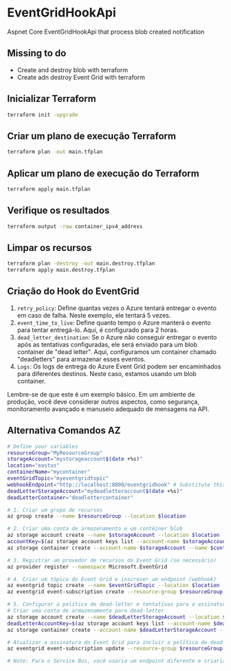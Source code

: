 # EventGridHookApi
Aspnet Core EventGridHookApi that process blob created notification

## Missing to do
- Create and destroy blob with terraform
- Create adn destroy Event Grid with terraform

## Inicializar Terraform
```bash
terraform init -upgrade
```

## Criar um plano de execução Terraform
```bash
terraform plan -out main.tfplan
```

## Aplicar um plano de execução do Terraform
```bash
terraform apply main.tfplan
```

## Verifique os resultados
```bash
terraform output -raw container_ipv4_address
```

## Limpar os recursos
```bash
terraform plan -destroy -out main.destroy.tfplan
terraform apply main.destroy.tfplan
```

## Criação do Hook do EventGrid
1. `retry_policy`: Define quantas vezes o Azure tentará entregar o evento em caso de falha. Neste exemplo, ele tentará 5 vezes.
2. `event_time_to_live`: Define quanto tempo o Azure manterá o evento para tentar entregá-lo. Aqui, é configurado para 2 horas.
3. `dead_letter_destination`: Se o Azure não conseguir entregar o evento após as tentativas configuradas, ele será enviado para um blob container de "dead letter". Aqui, configuramos um container chamado "deadletters" para armazenar esses eventos.
4. `Logs`: Os logs de entrega do Azure Event Grid podem ser encaminhados para diferentes destinos. Neste caso, estamos usando um blob container.

Lembre-se de que este é um exemplo básico. Em um ambiente de produção, você deve considerar outros aspectos, como segurança, monitoramento avançado e manuseio adequado de mensagens na API.

## Alternativa Comandos AZ

```bash
# Define your variables
resourceGroup="MyResourceGroup"
storageAccount="mystorageaccount$(date +%s)"
location="eastus"
containerName="mycontainer"
eventGridTopic="myeventgridtopic"
webhookEndpoint="http://localhost:8000/eventgridhook" # Substitute this with your actual endpoint
deadLetterStorageAccount="mydeadletteraccount$(date +%s)"
deadLetterContainer="deadlettercontainer"

# 1. Criar um grupo de recursos
az group create --name $resourceGroup --location $location

# 2. Criar uma conta de armazenamento e um contêiner blob
az storage account create --name $storageAccount --location $location --resource-group $resourceGroup --sku Standard_LRS
accountKey=$(az storage account keys list --account-name $storageAccount --resource-group $resourceGroup --query "[0].value" --output tsv)
az storage container create --account-name $storageAccount --name $containerName --account-key $accountKey

# 3. Registrar um provedor de recursos do Event Grid (se necessário)
az provider register --namespace Microsoft.EventGrid

# 4. Criar um tópico do Event Grid e inscrever um endpoint (webhook)
az eventgrid topic create --name $eventGridTopic --location $location --resource-group $resourceGroup
az eventgrid event-subscription create --resource-group $resourceGroup --topic-name $eventGridTopic --name "mysubscription" --endpoint $webhookEndpoint

# 5. Configurar a política de dead-letter e tentativas para a assinatura do Event Grid
# Criar uma conta de armazenamento para dead-letter
az storage account create --name $deadLetterStorageAccount --location $location --resource-group $resourceGroup --sku Standard_LRS
deadLetterAccountKey=$(az storage account keys list --account-name $deadLetterStorageAccount --resource-group $resourceGroup --query "[0].value" --output tsv)
az storage container create --account-name $deadLetterStorageAccount --name $deadLetterContainer --account-key $deadLetterAccountKey

# Atualizar a assinatura do Event Grid para incluir a política de dead-letter
az eventgrid event-subscription update --resource-group $resourceGroup --topic-name $eventGridTopic --name "mysubscription" --deadletter-endpoint "https://$deadLetterStorageAccount.blob.core.windows.net/$deadLetterContainer" --max-delivery-attempts 20 --event-ttl 1440

# Note: Para o Service Bus, você usaria um endpoint diferente e criaria uma fila ou tópico do Service Bus

```